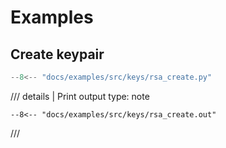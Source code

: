 # Examples

## Create keypair

```python
--8<-- "docs/examples/src/keys/rsa_create.py"
```

/// details | Print output
    type: note
``` 
--8<-- "docs/examples/src/keys/rsa_create.out"
```
///